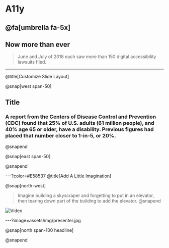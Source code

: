 <!-- Slide 1 -->

# A11y

## @fa[umbrella fa-5x]

<!-- Slide -->

## Now more than ever

> June and July of 2018 each saw more than 150 digital accessibility lawsuits filed.

<!-- ![](assets/img/presentation.png) -->

---

<!-- Slide -->

@title[Customize Slide Layout]

@snap[west span-50]

## Title

### A report from the Centers of Disease Control and Prevention (CDC) found that 25% of U.S. adults (61 million people), and 40% age 65 or older, have a disability. Previous figures had placed that number closer to 1-in-5, or 20%.

@snapend

@snap[east span-50]

@snapend

---?color=#E58537
@title[Add A Little Imagination]

<!-- Slide -->

@snap[north-west]

<!-- #### Add a splash of @color[cyan](**color**) and you are ready to start presenting... -->

> Imagine building a skyscraper and forgetting to put in an elevator, then tearing down part of the building to add the elevator.
> @snapend

<!-- @snap[west span-55]
@ul[spaced text-white]
- You will be amazed
- What you can achieve
- *With a little imagination...*
- And **GitPitch Markdown**
@ulend
@snapend -->

![Video](https://www.youtube.com/embed/SzRy2RcbudY?start=46)

<!-- @img[shadow](assets/img/conference.png) -->

---?image=assets/img/presenter.jpg

@snap[north span-100 headline]

<!-- ## Now It's Your Turn -->

@snapend

